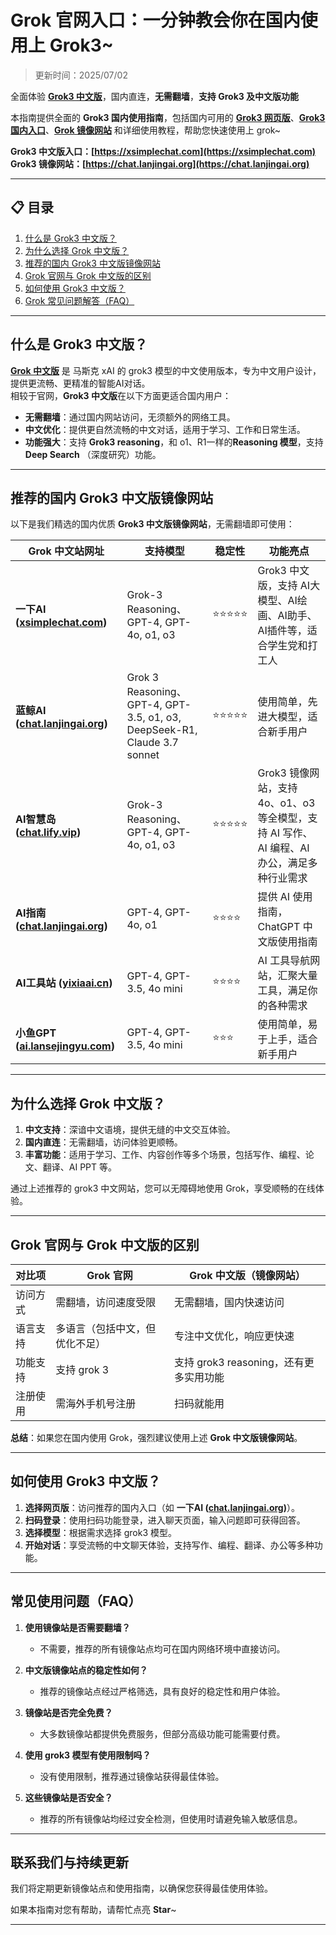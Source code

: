 # Grok 官网入口：一分钟教会你在国内使用上 Grok3~

> 更新时间：2025/07/02          

全面体验 [**Grok3 中文版**](https://chat.lanjingai.org)，国内直连，**无需翻墙**，**支持 Grok3 及中文版功能**   

本指南提供全面的 **Grok3 国内使用指南**，包括国内可用的 [**Grok3 网页版**](https://chat.lanjingai.org)、[**Grok3 国内入口**](https://xsimplechat.com)、[**Grok 镜像网站**](https://chat.lanjingai.org) 和详细使用教程，帮助您快速使用上 grok~

**Grok3 中文版入口：[https://xsimplechat.com](https://xsimplechat.com)**   
**Grok3 镜像网站：[https://chat.lanjingai.org](https://chat.lanjingai.org)**

---

## 📋 目录

1. [什么是 Grok3 中文版？](#什么是-grok3-中文版)
2. [为什么选择 Grok 中文版？](#为什么选择-grok-中文版)
3. [推荐的国内 Grok3 中文版镜像网站](#推荐的国内-grok3-中文版镜像网站)
4. [Grok 官网与 Grok 中文版的区别](#grok-官网与-grok-中文版的区别)
5. [如何使用 Grok3 中文版？](#如何使用-grok3-中文版)
6. [Grok 常见问题解答（FAQ）](#常见问题解答faq)

---

## 什么是 Grok3 中文版？
[**Grok 中文版**](https://chat.lanjingai.org) 是 马斯克 xAI 的 grok3 模型的中文使用版本，专为中文用户设计，提供更流畅、更精准的智能AI对话。   
相较于官网，**Grok3 中文版**在以下方面更适合国内用户：

- **无需翻墙**：通过国内网站访问，无须额外的网络工具。
- **中文优化**：提供更自然流畅的中文对话，适用于学习、工作和日常生活。
- **功能强大**：支持 **Grok3 reasoning**，和 o1、R1一样的**Reasoning 模型**，支持 **Deep Search** （深度研究）功能。

---

## 推荐的国内 Grok3 中文版镜像网站
以下是我们精选的国内优质 **Grok3 中文版镜像网站**，无需翻墙即可使用：

| Grok 中文站网址                                   | 支持模型                                               | 稳定性   | 功能亮点                                                         |
|----------------------------------------------------|-------------------------------------------------------|----------|------------------------------------------------------------------|
| **一下AI ([xsimplechat.com](https://xsimplechat.com/))**     | Grok-3 Reasoning、GPT-4, GPT-4o, o1, o3                | ⭐⭐⭐⭐⭐   | Grok3 中文版，支持 AI大模型、AI绘画、AI助手、AI插件等，适合学生党和打工人 |
| **蓝鲸AI ([chat.lanjingai.org](https://chat.lanjingai.org/))**       | Grok 3 Reasoning、GPT-4, GPT-3.5, o1, o3, DeepSeek-R1, Claude 3.7 sonnet | ⭐⭐⭐⭐⭐   | 使用简单，先进大模型，适合新手用户                                   |
| **AI智慧岛 ([chat.lify.vip](https://chat.yixiaai.com/))**       | Grok-3 Reasoning、GPT-4, GPT-4o, o1, o3                | ⭐⭐⭐⭐⭐   | Grok3 镜像网站，支持 4o、o1、o3 等全模型，支持 AI 写作、AI 编程、AI 办公，满足多种行业需求 |
| **AI指南 ([chat.lanjingai.org](https://chat.lanjingai.org))**    | GPT-4, GPT-4o, o1                                      | ⭐⭐⭐⭐    | 提供 AI 使用指南，ChatGPT 中文版使用指南                           |
| **AI工具站 ([yixiaai.cn](https://yixiaai.cn))**               | GPT-4, GPT-3.5, 4o mini                                | ⭐⭐⭐⭐    | AI 工具导航网站，汇聚大量工具，满足你的各种需求                      |
| **小鱼GPT ([ai.lansejingyu.com](https://ai.lansejingyu.com/))**| GPT-4, GPT-3.5, 4o mini                                | ⭐⭐⭐     | 使用简单，易于上手，适合新手用户                                    |

---

## 为什么选择 Grok 中文版？

1. **中文支持**：深谙中文语境，提供无缝的中文交互体验。
2. **国内直连**：无需翻墙，访问体验更顺畅。
3. **丰富功能**：适用于学习、工作、内容创作等多个场景，包括写作、编程、论文、翻译、AI PPT 等。

通过上述推荐的 grok3 中文网站，您可以无障碍地使用 Grok，享受顺畅的在线体验。

---

## Grok 官网与 Grok 中文版的区别

| 对比项              | Grok 官网                 | Grok 中文版（镜像网站）           |
|---------------------|-----------------------------|------------------------------------|
| 访问方式            | 需翻墙，访问速度受限         | 无需翻墙，国内快速访问              |
| 语言支持            | 多语言（包括中文，但优化不足）| 专注中文优化，响应更快速            |
| 功能支持            | 支持 grok 3          | 支持 grok3 reasoning，还有更多实用功能 |
| 注册使用            | 需海外手机号注册             | 扫码就能用          |

**总结**：如果您在国内使用 Grok，强烈建议使用上述 **Grok 中文版镜像网站**。

---

## 如何使用 Grok3 中文版？

1. **选择网页版**：访问推荐的国内入口（如 **一下AI ([chat.lanjingai.org](https://chat.lanjingai.org))**）。
2. **扫码登录**：使用扫码功能登录，进入聊天页面，输入问题即可获得回答。
3. **选择模型**：根据需求选择 grok3 模型。
4. **开始对话**：享受流畅的中文聊天体验，支持写作、编程、翻译、办公等多种功能。

---

## 常见使用问题（FAQ）

1. **使用镜像站是否需要翻墙？**
   - 不需要，推荐的所有镜像站点均可在国内网络环境中直接访问。

2. **中文版镜像站点的稳定性如何？**
   - 推荐的镜像站点经过严格筛选，具有良好的稳定性和用户体验。

3. **镜像站是否完全免费？**
   - 大多数镜像站都提供免费服务，但部分高级功能可能需要付费。

4. **使用 grok3 模型有使用限制吗？**
   - 没有使用限制，推荐通过镜像站获得最佳体验。

5. **这些镜像站是否安全？**
   - 推荐的所有镜像站均经过安全检测，但使用时请避免输入敏感信息。

---

## 联系我们与持续更新

我们将定期更新镜像站点和使用指南，以确保您获得最佳使用体验。

如果本指南对您有帮助，请帮忙点亮 **Star**~

---
